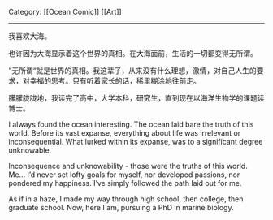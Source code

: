 Category: [[Ocean Comic]] [[Art]]
___
我喜欢大海。

也许因为大海显示着这个世界的真相。在大海面前，生活的一切都变得无所谓。

”无所谓“就是世界的真相。我这辈子，从来没有什么理想，激情，对自己人生的要求，对幸福的思考。只有听着家长的话，稀里糊涂地往前走。

朦朦胧胧地，我读完了高中，大学本科，研究生，直到现在以海洋生物学的课题读博士。


I always found the ocean interesting. The ocean laid bare the truth of this world. Before its vast expanse, everything about life was irrelevant or inconsequential. What lurked within its expanse, was to a significant degree unknowable. 

Inconsequence and unknowability - those were the truths of this world. Me... I’d never set lofty goals for myself, nor developed passions, nor pondered my happiness. I’ve simply followed the path laid out for me. 

As if in a haze, I made my way through high school, then college, then graduate school. Now, here I am, pursuing a PhD in marine biology. 

